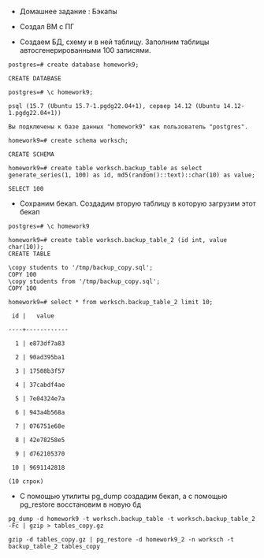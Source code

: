 - Домашнее задание : Бэкапы

- Создал ВМ с ПГ
- Создаем БД, схему и в ней таблицу. Заполним таблицы автосгенерированными 100 записями.
  
```
postgres=# create database homework9;

CREATE DATABASE

postgres=# \c homework9;

psql (15.7 (Ubuntu 15.7-1.pgdg22.04+1), сервер 14.12 (Ubuntu 14.12-1.pgdg22.04+1))

Вы подключены к базе данных "homework9" как пользователь "postgres".

homework9=# create schema worksch;

CREATE SCHEMA

homework9=# create table worksch.backup_table as select generate_series(1, 100) as id, md5(random()::text)::char(10) as value;

SELECT 100

```

- Сохраним бекап. Создадим вторую таблицу в которую загрузим этот бекап
  
```
postgres=# \c homework9

homework9=# create table worksch.backup_table_2 (id int, value char(10));
CREATE TABLE

\copy students to '/tmp/backup_copy.sql';
COPY 100
\copy students from '/tmp/backup_copy.sql';
COPY 100

homework9=# select * from worksch.backup_table_2 limit 10;

 id |   value    

----+------------

  1 | e873df7a83

  2 | 90ad395ba1

  3 | 17508b3f57

  4 | 37cabdf4ae

  5 | 7e04324e7a

  6 | 943a4b568a

  7 | 076751e68e

  8 | 42e78258e5

  9 | d762105370

 10 | 9691142818

(10 строк)

```

- C помощью утилиты pg_dump создадим бекап, а с помощью pg_restore восстановим в новую бд

```
pg_dump -d homework9 -t worksch.backup_table -t worksch.backup_table_2 -Fc | gzip > tables_copy.gz

gzip -d tables_copy.gz | pg_restore -d homework9_2 -n worksch -t backup_table_2 tables_copy
```
